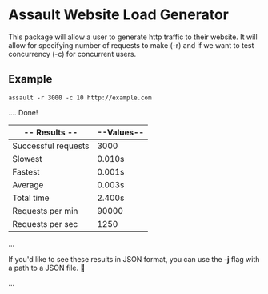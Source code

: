 # Assault Website Load Generator

This package will allow a user to generate http traffic to their website.  It will allow for specifying number of requests to make (-r) and if we want to test concurrency (-c) for concurrent users.

## Example

`assault -r 3000 -c 10 http://example.com `

.... Done!

-- Results -- | --Values--
----------------|------------------
Successful requests | 3000
Slowest|0.010s
Fastest | 0.001s
Average | 0.003s
Total time | 2.400s
Requests per min | 90000
Requests per sec | 1250 
...

If you'd like to see these results in JSON format, you can use the **-j** flag with a path to a JSON file. :rocket:

...



